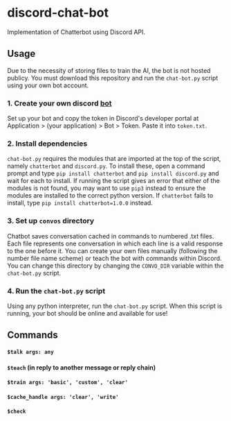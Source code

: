 # discord-chat-bot
 Implementation of Chatterbot using Discord API.

## Usage
Due to the necessity of storing files to train the AI, the bot is not hosted publicy. You must download this repository and run the `chat-bot.py` script using your own bot account.

### 1. Create your own discord [bot](https://discord.com/developers/docs/intro)
Set up your bot and copy the token in Discord's developer portal at Application > (your application) > Bot > Token. Paste it into `token.txt`.

### 2. Install dependencies
`chat-bot.py` requires the modules that are imported at the top of the script, namely `chatterbot` and `discord.py`. To install these, open a command prompt and type `pip install chatterbot` and `pip install discord.py` and wait for each to install. If running the script gives an error that either of the modules is not found, you may want to use `pip3` instead to ensure the modules are installed to the correct python version. If `chatterbot` fails to install, type `pip install chatterbot=1.0.0` instead.

### 3. Set up `convos` directory
Chatbot saves conversation cached in commands to numbered .txt files. Each file represents one conversation in which each line is a valid response to the one before it. You can create your own files manually (following the number file name scheme) or teach the bot with commands within Discord. You can change this directory by changing the `CONVO_DIR` variable within the `chat-bot.py` script.

### 4. Run the `chat-bot.py` script
Using any python interpreter, run the `chat-bot.py` script. When this script is running, your bot should be online and available for use!

## Commands
####  `$talk args: any`
####  `$teach` (in reply to another message or reply chain)
####  `$train args: 'basic', 'custom', 'clear'`
####  `$cache_handle args: 'clear', 'write'`
####  `$check`
